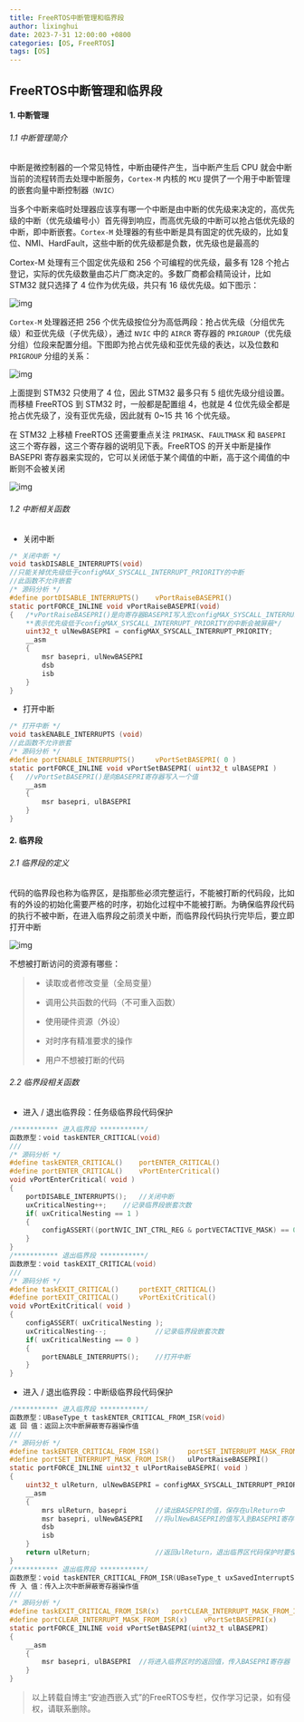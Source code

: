 ```yaml
---
title: FreeRTOS中断管理和临界段
author: lixinghui
date: 2023-7-31 12:00:00 +0800
categories: [OS, FreeRTOS]
tags: [OS]
---
```





## FreeRTOS中断管理和临界段



#### 1. 中断管理

###### 1.1 中断管理简介

中断是微控制器的一个常见特性，中断由硬件产生，当中断产生后 CPU 就会中断当前的流程转而去处理中断服务，`Cortex-M` 内核的 `MCU` 提供了一个用于中断管理的嵌套向量中断控制器`（NVIC）`



当多个中断来临时处理器应该享有哪一个中断是由中断的优先级来决定的，高优先级的中断（优先级编号小）首先得到响应，而高优先级的中断可以抢占低优先级的中断，即中断嵌套。`Cortex-M` 处理器的有些中断是具有固定的优先级的，比如复位、NMI、HardFault，这些中断的优先级都是负数，优先级也是最高的



Cortex-M 处理有三个固定优先级和 256 个可编程的优先级，最多有 128 个抢占登记，实际的优先级数量由芯片厂商决定的。多数厂商都会精简设计，比如 STM32 就只选择了 4 位作为优先级，共只有 16 级优先级。如下图示：

![img](https://img-blog.csdnimg.cn/20210112141754351.png)


`Cortex-M` 处理器还把 256 个优先级按位分为高低两段：抢占优先级（分组优先级）和亚优先级（子优先级），通过 `NVIC` 中的 `AIRCR` 寄存器的 `PRIGROUP`（优先级分组）位段来配置分组。下图即为抢占优先级和亚优先级的表达，以及位数和 `PRIGROUP` 分组的关系：

![img](https://img-blog.csdnimg.cn/20210112141811374.png?x-oss-process=image/watermark,type_ZmFuZ3poZW5naGVpdGk,shadow_10,text_aHR0cHM6Ly9ibG9nLmNzZG4ubmV0L0NodWFuZ2tlX0FuZHk=,size_16,color_FFFFFF,t_70)


上面提到 STM32 只使用了 4 位，因此 STM32 最多只有 5 组优先级分组设置。而移植 FreeRTOS 到 STM32 时，一般都是配置组 4，也就是 4 位优先级全都是抢占优先级了，没有亚优先级，因此就有 0~15 共 16 个优先级。



在 STM32 上移植 FreeRTOS 还需要重点关注 `PRIMASK`、`FAULTMASK` 和 `BASEPRI `这三个寄存器，这三个寄存器的说明见下表。FreeRTOS 的开关中断是操作 BASEPRI 寄存器来实现的，它可以关闭低于某个阈值的中断，高于这个阈值的中断则不会被关闭

![img](https://img-blog.csdnimg.cn/20210112150455488.png?x-oss-process=image/watermark,type_ZmFuZ3poZW5naGVpdGk,shadow_10,text_aHR0cHM6Ly9ibG9nLmNzZG4ubmV0L0NodWFuZ2tlX0FuZHk=,size_16,color_FFFFFF,t_70)



###### 1.2 中断相关函数

-   关闭中断

```c
/* 关闭中断 */
void taskDISABLE_INTERRUPTS(void)
//只能关掉优先级低于configMAX_SYSCALL_INTERRUPT_PRIORITY的中断
//此函数不允许嵌套
/* 源码分析 */
#define portDISABLE_INTERRUPTS()	vPortRaiseBASEPRI()
static portFORCE_INLINE void vPortRaiseBASEPRI(void)
{	/*vPortRaiseBASEPRI()是向寄存器BASEPRI写入宏configMAX_SYSCALL_INTERRUPT_PRIORITY
	**表示优先级低于configMAX_SYSCALL_INTERRUPT_PRIORITY的中断会被屏蔽*/
	uint32_t ulNewBASEPRI = configMAX_SYSCALL_INTERRUPT_PRIORITY;
    __asm
    {
    	msr basepri, ulNewBASEPRI
        dsb
        isb
    }
}
```



-   打开中断

```c
/* 打开中断 */
void taskENABLE_INTERRUPTS (void)
//此函数不允许嵌套
/* 源码分析 */
#define portENABLE_INTERRUPTS()		vPortSetBASEPRI( 0 )
static portFORCE_INLINE void vPortSetBASEPRI( uint32_t ulBASEPRI )
{	//vPortSetBASEPRI()是向BASEPRI寄存器写入一个值		
    __asm
    {
    	msr basepri, ulBASEPRI
    }
}
```



#### 2. 临界段

###### 2.1 临界段的定义

代码的临界段也称为临界区，是指那些必须完整运行，不能被打断的代码段，比如有的外设的初始化需要严格的时序，初始化过程中不能被打断。为确保临界段代码的执行不被中断，在进入临界段之前须关中断，而临界段代码执行完毕后，要立即打开中断



![img](https://img-blog.csdnimg.cn/20210112113505348.jpg?x-oss-process=image/watermark,type_ZmFuZ3poZW5naGVpdGk,shadow_10,text_aHR0cHM6Ly9ibG9nLmNzZG4ubmV0L0NodWFuZ2tlX0FuZHk=,size_16,color_FFFFFF,t_70#pic_center)


不想被打断访问的资源有哪些：

>   -   读取或者修改变量（全局变量）
>
>   -   调用公共函数的代码（不可重入函数）
>
>   -   使用硬件资源（外设）
>
>   -   对时序有精准要求的操作
>
>   -   用户不想被打断的代码



###### 2.2 临界段相关函数

-   进入 / 退出临界段：任务级临界段代码保护

```c
/*********** 进入临界段 ***********/
函数原型：void taskENTER_CRITICAL(void)
///
/* 源码分析 */
#define taskENTER_CRITICAL()    portENTER_CRITICAL()
#define portENTER_CRITICAL()	vPortEnterCritical()
void vPortEnterCritical( void )
{	
    portDISABLE_INTERRUPTS();	//关闭中断
    uxCriticalNesting++;	//记录临界段嵌套次数
    if( uxCriticalNesting == 1 )
    {
        configASSERT((portNVIC_INT_CTRL_REG & portVECTACTIVE_MASK) == 0);
    }
}
/*********** 退出临界段 ***********/
函数原型：void taskEXIT_CRITICAL(void)
///
/* 源码分析 */
#define taskEXIT_CRITICAL()		portEXIT_CRITICAL()
#define portEXIT_CRITICAL()     vPortExitCritical()
void vPortExitCritical( void )
{	
    configASSERT( uxCriticalNesting );
    uxCriticalNesting--;			//记录临界段嵌套次数
    if( uxCriticalNesting == 0 )	
    {
        portENABLE_INTERRUPTS();	//打开中断
    }
}
```



-   进入 / 退出临界段：中断级临界段代码保护

```c
/*********** 进入临界段 ***********/
函数原型：UBaseType_t taskENTER_CRITICAL_FROM_ISR(void)
返 回 值：返回上次中断屏蔽寄存器操作值
///
/* 源码分析 */
#define taskENTER_CRITICAL_FROM_ISR() 		portSET_INTERRUPT_MASK_FROM_ISR()
#define portSET_INTERRUPT_MASK_FROM_ISR()	ulPortRaiseBASEPRI()
static portFORCE_INLINE uint32_t ulPortRaiseBASEPRI( void )
{	
	uint32_t ulReturn, ulNewBASEPRI = configMAX_SYSCALL_INTERRUPT_PRIORITY;
    __asm
    {
        mrs ulReturn, basepri		//读出BASEPRI的值，保存在ulReturn中
        msr basepri, ulNewBASEPRI	//将ulNewBASEPRI的值写入到BASEPRI寄存器中
        dsb
        isb
    }
    return ulReturn;				//返回ulReturn，退出临界区代码保护时要使用
}
/*********** 退出临界段 ***********/
函数原型：void taskENTER_CRITICAL_FROM_ISR(UBaseType_t uxSavedInterruptStatus)
传 入 值：传入上次中断屏蔽寄存器操作值
///
/* 源码分析 */
#define taskEXIT_CRITICAL_FROM_ISR(x)	portCLEAR_INTERRUPT_MASK_FROM_ISR(x)
#define portCLEAR_INTERRUPT_MASK_FROM_ISR(x)	vPortSetBASEPRI(x)
static portFORCE_INLINE void vPortSetBASEPRI(uint32_t ulBASEPRI)
{	
	__asm
    {
        msr basepri, ulBASEPRI	//将进入临界区时的返回值，传入BASEPRI寄存器
    }
}
```






>    以上转载自博主“安迪西嵌入式”的FreeRTOS专栏，仅作学习记录，如有侵权，请联系删除。